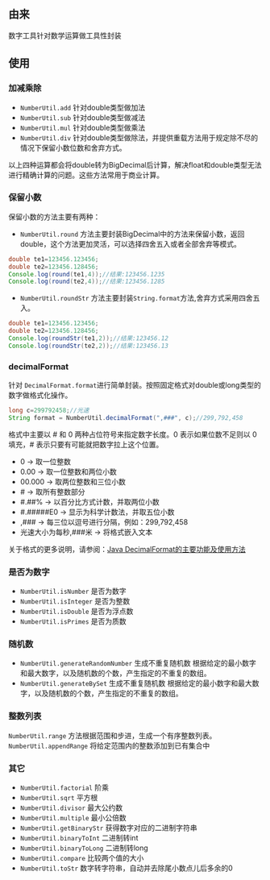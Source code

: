 ## 由来

数字工具针对数学运算做工具性封装

## 使用

### 加减乘除

- `NumberUtil.add`  针对double类型做加法
- `NumberUtil.sub`  针对double类型做减法
- `NumberUtil.mul`  针对double类型做乘法
- `NumberUtil.div`  针对double类型做除法，并提供重载方法用于规定除不尽的情况下保留小数位数和舍弃方式。

以上四种运算都会将double转为BigDecimal后计算，解决float和double类型无法进行精确计算的问题。这些方法常用于商业计算。

### 保留小数

保留小数的方法主要有两种：

- `NumberUtil.round` 方法主要封装BigDecimal中的方法来保留小数，返回double，这个方法更加灵活，可以选择四舍五入或者全部舍弃等模式。

```java
double te1=123456.123456;
double te2=123456.128456;
Console.log(round(te1,4));//结果:123456.1235
Console.log(round(te2,4));//结果:123456.1285
```

- `NumberUtil.roundStr` 方法主要封装`String.format`方法,舍弃方式采用四舍五入。

```java
double te1=123456.123456;
double te2=123456.128456;
Console.log(roundStr(te1,2));//结果:123456.12
Console.log(roundStr(te2,2));//结果:123456.13
```

### decimalFormat

针对 `DecimalFormat.format`进行简单封装。按照固定格式对double或long类型的数字做格式化操作。

```java
long c=299792458;//光速
String format = NumberUtil.decimalFormat(",###", c);//299,792,458
```

格式中主要以 # 和 0 两种占位符号来指定数字长度。0 表示如果位数不足则以 0 填充，# 表示只要有可能就把数字拉上这个位置。

- 0 -> 取一位整数
- 0.00 -> 取一位整数和两位小数
- 00.000 -> 取两位整数和三位小数
- \# -> 取所有整数部分
- \#.##% -> 以百分比方式计数，并取两位小数
- \#.#####E0 -> 显示为科学计数法，并取五位小数
- ,### -> 每三位以逗号进行分隔，例如：299,792,458
- 光速大小为每秒,###米 -> 将格式嵌入文本

关于格式的更多说明，请参阅：[Java DecimalFormat的主要功能及使用方法](http://blog.csdn.net/evangel_z/article/details/7624503)

### 是否为数字
- `NumberUtil.isNumber` 是否为数字
- `NumberUtil.isInteger` 是否为整数
- `NumberUtil.isDouble` 是否为浮点数
- `NumberUtil.isPrimes` 是否为质数

### 随机数
- `NumberUtil.generateRandomNumber` 生成不重复随机数 根据给定的最小数字和最大数字，以及随机数的个数，产生指定的不重复的数组。
- `NumberUtil.generateBySet` 生成不重复随机数 根据给定的最小数字和最大数字，以及随机数的个数，产生指定的不重复的数组。

### 整数列表

`NumberUtil.range` 方法根据范围和步进，生成一个有序整数列表。
`NumberUtil.appendRange` 将给定范围内的整数添加到已有集合中

### 其它
- `NumberUtil.factorial` 阶乘
- `NumberUtil.sqrt` 平方根
- `NumberUtil.divisor` 最大公约数
- `NumberUtil.multiple` 最小公倍数
- `NumberUtil.getBinaryStr` 获得数字对应的二进制字符串
- `NumberUtil.binaryToInt` 二进制转int
- `NumberUtil.binaryToLong` 二进制转long
- `NumberUtil.compare` 比较两个值的大小
- `NumberUtil.toStr` 数字转字符串，自动并去除尾小数点儿后多余的0